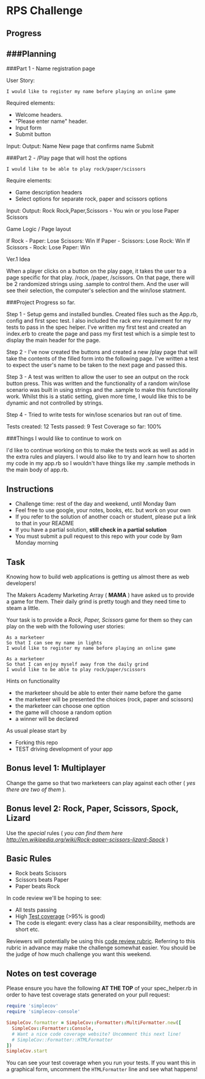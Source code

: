 # RPS Challenge

## Progress

###Planning
------------

###Part 1 - Name registration page

User Story:
```
I would like to register my name before playing an online game
```

Required elements:

- Welcome headers.
- "Please enter name" header.
- Input form
- Submit button

Input:        Output:
Name          New page that confirms name
Submit

###Part 2 - /Play page that will host the options
```
I would like to be able to play rock/paper/scissors
```

Require elements:

- Game description headers
- Select options for separate rock, paper and scissors options

Input:      Output:
Rock        Rock,Paper,Scissors - You win or you lose
Paper
Scissors


Game Logic / Page layout

If Rock -       Paper: Lose
                Scissors: Win
If Paper -      Scissors: Lose
                Rock: Win
If Scissors -   Rock: Lose
                Paper: Win

Ver.1 Idea

When a player clicks on a button on the play page, it takes the user to a page specific for that play. /rock, /paper, /scissors.
On that page, there will be 2 randomized strings using .sample to control them. And the user will see their selection, the computer's selection and the win/lose statment.


###Project Progress so far.

Step 1 - Setup gems and installed bundles. Created files such as the App.rb, config and first spec test. I also included the rack env requirement for my tests to pass in the spec helper.
I've written my first test and created an index.erb to create the page and pass my first test which is a simple test to display the main header for the page.

Step 2 - I've now created the buttons and created a new /play page that will take the contents of the filled form into the following page. I've written a test to expect the user's name to be taken to the next page and passed this.

Step 3 - A test was written to allow the user to see an output on the rock button press. This was written and the functionality of a random win/lose scenario was built in using strings and the .sample to make this functionality work. Whilst this is a static setting, given more time, I would like this to be dynamic and not controlled by strings.

Step 4 - Tried to write tests for win/lose scenarios but ran out of time.


Tests created: 12
Tests passed: 9
Test Coverage so far: 100%

###Things I would like to continue to work on

I'd like to continue working on this to make the tests work as well as add in the extra rules and players.
I would also like to try and learn how to shorten my code in my app.rb so I wouldn't have things like my .sample methods in the main body of app.rb.

Instructions
-------

* Challenge time: rest of the day and weekend, until Monday 9am
* Feel free to use google, your notes, books, etc. but work on your own
* If you refer to the solution of another coach or student, please put a link to that in your README
* If you have a partial solution, **still check in a partial solution**
* You must submit a pull request to this repo with your code by 9am Monday morning

Task
----

Knowing how to build web applications is getting us almost there as web developers!

The Makers Academy Marketing Array ( **MAMA** ) have asked us to provide a game for them. Their daily grind is pretty tough and they need time to steam a little.

Your task is to provide a _Rock, Paper, Scissors_ game for them so they can play on the web with the following user stories:

```
As a marketeer
So that I can see my name in lights
I would like to register my name before playing an online game

As a marketeer
So that I can enjoy myself away from the daily grind
I would like to be able to play rock/paper/scissors
```

Hints on functionality

- the marketeer should be able to enter their name before the game
- the marketeer will be presented the choices (rock, paper and scissors)
- the marketeer can choose one option
- the game will choose a random option
- a winner will be declared


As usual please start by

* Forking this repo
* TEST driving development of your app


## Bonus level 1: Multiplayer

Change the game so that two marketeers can play against each other ( _yes there are two of them_ ).

## Bonus level 2: Rock, Paper, Scissors, Spock, Lizard

Use the _special_ rules ( _you can find them here http://en.wikipedia.org/wiki/Rock-paper-scissors-lizard-Spock_ )

## Basic Rules

- Rock beats Scissors
- Scissors beats Paper
- Paper beats Rock

In code review we'll be hoping to see:

* All tests passing
* High [Test coverage](https://github.com/makersacademy/course/blob/master/pills/test_coverage.md) (>95% is good)
* The code is elegant: every class has a clear responsibility, methods are short etc.

Reviewers will potentially be using this [code review rubric](docs/review.md).  Referring to this rubric in advance may make the challenge somewhat easier.  You should be the judge of how much challenge you want this weekend.

Notes on test coverage
----------------------

Please ensure you have the following **AT THE TOP** of your spec_helper.rb in order to have test coverage stats generated
on your pull request:

```ruby
require 'simplecov'
require 'simplecov-console'

SimpleCov.formatter = SimpleCov::Formatter::MultiFormatter.new([
  SimpleCov::Formatter::Console,
  # Want a nice code coverage website? Uncomment this next line!
  # SimpleCov::Formatter::HTMLFormatter
])
SimpleCov.start
```

You can see your test coverage when you run your tests. If you want this in a graphical form, uncomment the `HTMLFormatter` line and see what happens!
